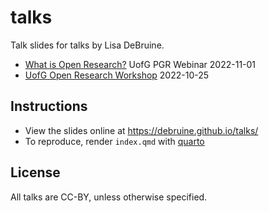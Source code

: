 # talks

Talk slides for talks by Lisa DeBruine.

* [What is Open Research?](https://debruine.github.io/talks/UofG-OR-PGR-2022/) UofG PGR Webinar 2022-11-01
* [UofG Open Research Workshop](https://debruine.github.io/talks/UofG-open-res/) 2022-10-25


## Instructions

- View the slides online at <https://debruine.github.io/talks/>
- To reproduce, render `index.qmd` with [quarto](https://quarto.org/docs/tools/rstudio.html)

## License

All talks are CC-BY, unless otherwise specified. 
